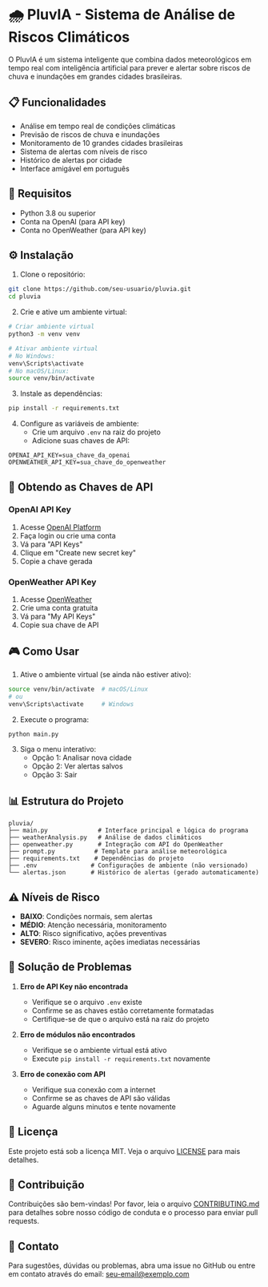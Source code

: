 # 🌧️ PluvIA - Sistema de Análise de Riscos Climáticos

O PluvIA é um sistema inteligente que combina dados meteorológicos em tempo real com inteligência artificial para prever e alertar sobre riscos de chuva e inundações em grandes cidades brasileiras.

## 📋 Funcionalidades

- Análise em tempo real de condições climáticas
- Previsão de riscos de chuva e inundações
- Monitoramento de 10 grandes cidades brasileiras
- Sistema de alertas com níveis de risco
- Histórico de alertas por cidade
- Interface amigável em português

## 🚀 Requisitos

- Python 3.8 ou superior
- Conta na OpenAI (para API key)
- Conta no OpenWeather (para API key)

## ⚙️ Instalação

1. Clone o repositório:
```bash
git clone https://github.com/seu-usuario/pluvia.git
cd pluvia
```

2. Crie e ative um ambiente virtual:
```bash
# Criar ambiente virtual
python3 -m venv venv

# Ativar ambiente virtual
# No Windows:
venv\Scripts\activate
# No macOS/Linux:
source venv/bin/activate
```

3. Instale as dependências:
```bash
pip install -r requirements.txt
```

4. Configure as variáveis de ambiente:
   - Crie um arquivo `.env` na raiz do projeto
   - Adicione suas chaves de API:
```env
OPENAI_API_KEY=sua_chave_da_openai
OPENWEATHER_API_KEY=sua_chave_do_openweather
```

## 🔑 Obtendo as Chaves de API

### OpenAI API Key
1. Acesse [OpenAI Platform](https://platform.openai.com/api-keys)
2. Faça login ou crie uma conta
3. Vá para "API Keys"
4. Clique em "Create new secret key"
5. Copie a chave gerada

### OpenWeather API Key
1. Acesse [OpenWeather](https://openweathermap.org/api)
2. Crie uma conta gratuita
3. Vá para "My API Keys"
4. Copie sua chave de API

## 🎮 Como Usar

1. Ative o ambiente virtual (se ainda não estiver ativo):
```bash
source venv/bin/activate  # macOS/Linux
# ou
venv\Scripts\activate     # Windows
```

2. Execute o programa:
```bash
python main.py
```

3. Siga o menu interativo:
   - Opção 1: Analisar nova cidade
   - Opção 2: Ver alertas salvos
   - Opção 3: Sair

## 📊 Estrutura do Projeto

```
pluvia/
├── main.py              # Interface principal e lógica do programa
├── weatherAnalysis.py   # Análise de dados climáticos
├── openweather.py       # Integração com API do OpenWeather
├── prompt.py           # Template para análise meteorológica
├── requirements.txt    # Dependências do projeto
├── .env               # Configurações de ambiente (não versionado)
└── alertas.json       # Histórico de alertas (gerado automaticamente)
```

## ⚠️ Níveis de Risco

- **BAIXO**: Condições normais, sem alertas
- **MÉDIO**: Atenção necessária, monitoramento
- **ALTO**: Risco significativo, ações preventivas
- **SEVERO**: Risco iminente, ações imediatas necessárias

## 🔧 Solução de Problemas

1. **Erro de API Key não encontrada**
   - Verifique se o arquivo `.env` existe
   - Confirme se as chaves estão corretamente formatadas
   - Certifique-se de que o arquivo está na raiz do projeto

2. **Erro de módulos não encontrados**
   - Verifique se o ambiente virtual está ativo
   - Execute `pip install -r requirements.txt` novamente

3. **Erro de conexão com API**
   - Verifique sua conexão com a internet
   - Confirme se as chaves de API são válidas
   - Aguarde alguns minutos e tente novamente

## 📝 Licença

Este projeto está sob a licença MIT. Veja o arquivo [LICENSE](LICENSE) para mais detalhes.

## 👥 Contribuição

Contribuições são bem-vindas! Por favor, leia o arquivo [CONTRIBUTING.md](CONTRIBUTING.md) para detalhes sobre nosso código de conduta e o processo para enviar pull requests.

## 📧 Contato

Para sugestões, dúvidas ou problemas, abra uma issue no GitHub ou entre em contato através do email: seu-email@exemplo.com
